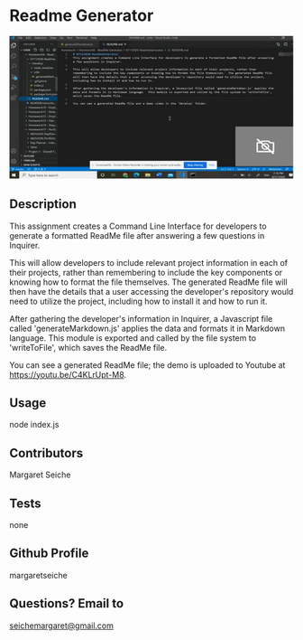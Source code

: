 # Readme Generator

![tes](/ReadMeDemo.JPG)

## Description

This assignment creates a Command Line Interface for developers to generate a formatted ReadMe file after answering a few questions in Inquirer.  

This will allow developers to include relevant project information in each of their projects, rather than remembering to include the key components or knowing how to format the file themselves.  The generated ReadMe file will then have the details that a user accessing the developer's repository would need to utilize the project, including how to install it and how to run it.

After gathering the developer's information in Inquirer, a Javascript file called 'generateMarkdown.js' applies the data and formats it in Markdown language.  This module is exported and called by the file system to 'writeToFile', which saves the ReadMe file.

You can see a generated ReadMe file; the demo is uploaded to Youtube at https://youtu.be/C4KLrUpt-M8.

## Usage
node index.js

## Contributors
Margaret Seiche

## Tests
none

## Github Profile
margaretseiche

## Questions? Email to     
seichemargaret@gmail.com
